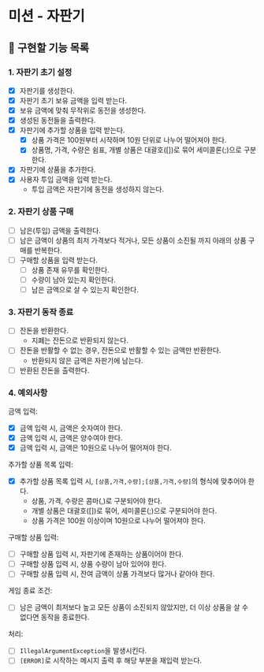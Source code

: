 # 미션 - 자판기

## :wrench: 구현할 기능 목록

### 1. 자판기 초기 설정
- [x] 자판기를 생성한다.
- [x] 자판기 초기 보유 금액을 입력 받는다.
- [x] 보유 금액에 맞춰 무작위로 동전을 생성한다.
- [x] 생성된 동전들을 출력한다.
- [x] 자판기에 추가할 상품을 입력 받는다.
    - [x] 상품 가격은 100원부터 시작하며 10원 단위로 나누어 떨어져야 한다.
    - [x] 상품명, 가격, 수량은 쉼표, 개별 상품은 대괄호([])로 묶어 세미콜론(;)으로 구분한다.
- [x] 자판기에 상품을 추가한다.
- [x] 사용자 투입 금액을 입력 받는다.
    - 투입 금액은 자판기에 동전을 생성하지 않는다.

### 2. 자판기 상품 구매
- [ ] 남은(투입) 금액을 출력한다.
- [ ] 남은 금액이 상품의 최저 가격보다 적거나, 모든 상품이 소진될 까지 아래의 상품 구매를 반복한다.
- [ ] 구매할 상품을 입력 받는다.
  - [ ] 상품 존재 유무를 확인한다.
  - [ ] 수량이 남아 있는지 확인한다.
  - [ ] 남은 금액으로 살 수 있는지 확인한다.

### 3. 자판기 동작 종료
- [ ] 잔돈을 반환한다.
    - 지폐는 잔돈으로 반환되지 않는다.
- [ ] 잔돈을 반활할 수 없는 경우, 잔돈으로 반활할 수 있는 금액만 반환한다.
    - 반환되지 않은 금액은 자판기에 남는다.
- [ ] 반환된 잔돈을 출력한다.

### 4. 예외사항
금액 입력:
- [x] 금액 입력 시, 금액은 숫자여야 한다.
- [x] 금액 입력 시, 금액은 양수여야 한다.
- [x] 금액 입력 시, 금액은 10원으로 나누어 떨어져야 한다.

추가할 상품 목록 입력:
- [x] 추가할 상품 목록 입력 시, `[상품,가격,수량];[상품,가격,수량]`의 형식에 맞추어야 한다.
    - 상품, 가격, 수량은 콤마(,)로 구분되어야 한다.
    - 개별 상품은 대괄호([])로 묶어, 세미콜론(;)으로 구분되어야 한다.
    - 상품 가격은 100원 이상이며 10원으로 나누어 떨어져야 한다.

구매할 상품 입력:
- [ ] 구매할 상품 입력 시, 자판기에 존재하는 상품이어야 한다.
- [ ] 구매할 상품 입력 시, 상품 수량이 남아 있어야 한다.
- [ ] 구매할 상품 입력 시, 잔여 금액이 상품 가격보다 많거나 같아야 한다.
  
게임 종료 조건: 
- [ ] 남은 금액이 최저보다 높고 모든 상품이 소진되지 않았지만, 더 이상 상품을 살 수 없다면 동작을 종료한다.

처리:
- [ ] `IllegalArgumentException`을 발생시킨다.
- [ ] `[ERROR]`로 시작하는 메시지 출력 후 해당 부분을 재입력 받는다.
